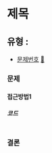 # 제목
## 유형 : 
* [문제번호](https://www.acmicpc.net/problem/문제번호) [:page_facing_up:](https://github.com/knemo333/TIL/blob/master/Algorithm/codes/문제번호.cpp)


### 문제


#### 접근방법1
> 

##### 코드
```cpp
```

### 결론